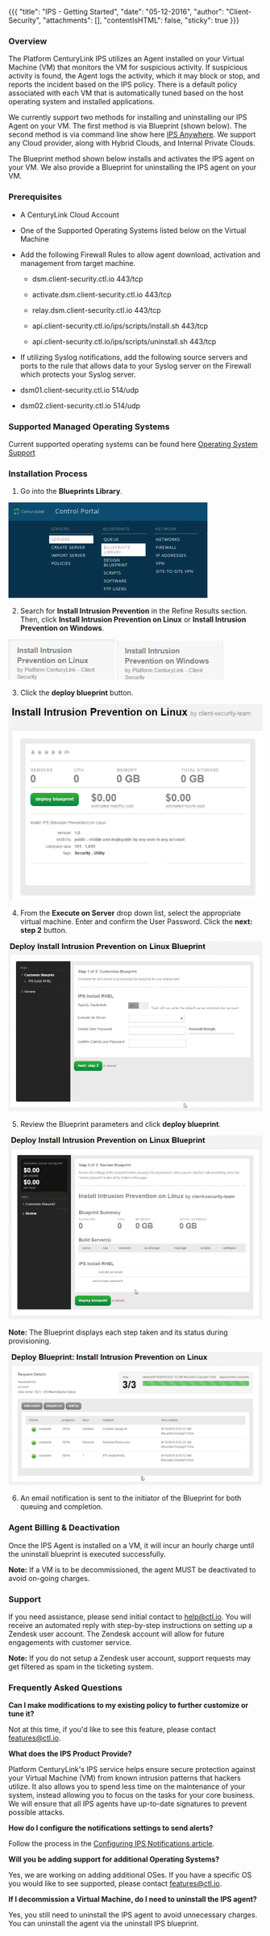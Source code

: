 {{{
  "title": "IPS - Getting Started",
  "date": "05-12-2016",
  "author": "Client-Security",
  "attachments": [],
  "contentIsHTML": false,
  "sticky": true
}}}

### Overview
The Platform CenturyLink IPS utilizes an Agent installed on your Virtual Machine (VM) that monitors the VM for suspicious activity. If suspicious activity is found, the Agent logs the activity, which it may block or stop, and reports the incident based on the IPS policy. There is a default policy associated with each VM that is automatically tuned based on the host operating system and installed applications.

We currently support two methods for installing and uninstalling our IPS Agent on your VM.  The first method is via Blueprint (shown below).  The second method is via command line show here [IPS Anywhere](../Security/ipsAnywhere.md). We support any Cloud provider, along with Hybrid Clouds, and Internal Private Clouds.

The Blueprint method shown below installs and activates the IPS agent on your VM. We also provide a Blueprint for uninstalling the IPS agent on your VM.

### Prerequisites
* A CenturyLink Cloud Account
* One of the Supported Operating Systems listed below on the Virtual Machine
* Add the following Firewall Rules to allow agent download, activation and management from target machine.

  * dsm.client-security.ctl.io 443/tcp
  
  * activate.dsm.client-security.ctl.io 443/tcp
  
  * relay.dsm.client-security.ctl.io 443/tcp
  
  * api.client-security.ctl.io/ips/scripts/install.sh 443/tcp

  * api.client-security.ctl.io/ips/scripts/uninstall.sh 443/tcp

*  If utilizing Syslog notifications, add the following source servers and ports to the rule that allows data to your Syslog server on the Firewall which protects your Syslog server.

  * dsm01.client-security.ctl.io 514/udp
  
  * dsm02.client-security.ctl.io 514/udp


### Supported Managed Operating Systems
Current supported operating systems can be found here [Operating System Support](../Security/supported-ips-oses.md)

### Installation Process

1. Go into the **Blueprints Library**.

  ![Control Portal](../images/client-security/gettingIPS_controlportal.png)

2. Search for **Install Intrusion Prevention** in the Refine Results section. Then, click **Install Intrusion Prevention on Linux** or **Install Intrusion Prevention on Windows**.  

  ![Search Install Linux](../images/client-security/gettingIPS_rhel_blueprintname.png) ![Notification Update Windows](../images/client-security/gettingIPS_windows_blueprintname.png)

3. Click the **deploy blueprint** button.  

  ![Configure Install Linux](../images/client-security/gettingIPS_rhel_configure.png)

4. From the **Execute on Server** drop down list, select the appropriate virtual machine. Enter and confirm the User Password.  Click the **next: step 2** button.  

  ![Configure Notifications RHEL Fields](../images/client-security/gettingIPS_rhel_blueprintfields.png)

5. Review the Blueprint parameters and click **deploy blueprint**.  

  ![Deploy Blueprint](../images/client-security/gettingIPS_rhel_deploy.png)

  **Note:** The Blueprint displays each step taken and its status during provisioning.  

  ![Blueprint Status Log](../images/client-security/gettingIPS_rhel_logstatus.png)

6. An email notification is sent to the initiator of the Blueprint for both queuing and completion.

### Agent Billing & Deactivation

Once the IPS Agent is installed on a VM, it will incur an hourly charge until the uninstall blueprint is executed successfully.

**Note:** If a VM is to be decommissioned, the agent MUST be deactivated to avoid on-going charges.

### Support

If you need assistance, please send initial contact to [help@ctl.io](mailto:help@ctl.io). You will receive an automated reply with step-by-step instructions on setting up a Zendesk user account. The Zendesk account will allow for future engagements with customer service.

**Note:** If you do not setup a Zendesk user account, support requests may get filtered as spam in the ticketing system.

### Frequently Asked Questions

**Can I make modifications to my existing policy to further customize or tune it?**

Not at this time, if you'd like to see this feature, please contact [features@ctl.io](mailto:features@ctl.io).

**What does the IPS Product Provide?**

Platform CenturyLink's IPS service helps ensure secure protection against your Virtual Machine (VM) from known intrusion patterns that hackers utilize. It also allows you to spend less time on the maintenance of your system, instead allowing you to focus on the tasks for your core business.  We will ensure that all IPS agents have up-to-date signatures to prevent possible attacks.

**How do I configure the notifications settings to send alerts?**

Follow the process in the [Configuring IPS Notifications article](configuring-ips-notifications.md).

**Will you be adding support for additional Operating Systems?**

Yes, we are working on adding additional OSes. If you have a specific OS you would like to see supported, please contact features@ctl.io.

**If I decommission a Virtual Machine, do I need to uninstall the IPS agent?**

Yes, you still need to uninstall the IPS agent to avoid unnecessary charges. You can uninstall the agent via the uninstall IPS blueprint.
